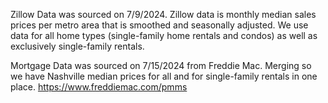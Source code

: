 Zillow Data was sourced on 7/9/2024. Zillow data is monthly median sales prices per metro area that is smoothed and seasonally adjusted. We use data for all home types (single-family home rentals and condos) as well as exclusively single-family rentals. 

Mortgage Data was sourced on 7/15/2024 from Freddie Mac. Merging so we have Nashville median prices for all and for single-family rentals in one place. 
https://www.freddiemac.com/pmms
